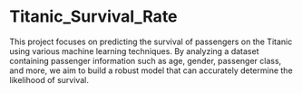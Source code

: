 # Titanic_Survival_Rate
This project focuses on predicting the survival of passengers on the Titanic using various machine learning techniques. By analyzing a dataset containing passenger information such as age, gender, passenger class, and more, we aim to build a robust model that can accurately determine the likelihood of survival.
